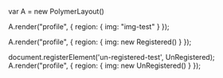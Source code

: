var A = new PolymerLayout()

A.render("profile", {
    region: {
        img: "img-test"
    }
});

A.render("profile", {
    region: {
        img: new Registered()
    }
});

document.registerElement('un-registered-test', UnRegistered);
A.render("profile", {
    region: {
        img: new UnRegistered()
    }
});
